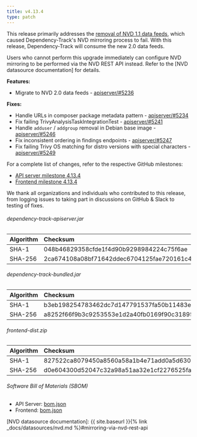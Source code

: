 ```yaml
---
title: v4.13.4
type: patch
---
```


This release primarily addresses the [removal of NVD 1.1 data feeds](https://www.nist.gov/itl/nvd), 
which caused Dependency-Track's NVD mirroring process to fail. With this release, 
Dependency-Track will consume the new 2.0 data feeds.

Users who cannot perform this upgrade immediately can configure NVD mirroring to be performed via
the NVD REST API instead. Refer to the [NVD datasource documentation] for details.

**Features:**

* Migrate to NVD 2.0 data feeds - [apiserver/#5236]

**Fixes:**

* Handle URLs in composer package metadata pattern - [apiserver/#5234]
* Fix failing TrivyAnalysisTaskIntegrationTest - [apiserver/#5241]
* Handle `adduser` / `addgroup` removal in Debian base image - [apiserver/#5246]
* Fix inconsistent ordering in findings endpoints - [apiserver/#5247]
* Fix failing Trivy OS matching for distro versions with special characters - [apiserver/#5249]

For a complete list of changes, refer to the respective GitHub milestones:

* [API server milestone 4.13.4](https://github.com/DependencyTrack/dependency-track/milestone/58?closed=1)
* [Frontend milestone 4.13.4](https://github.com/DependencyTrack/frontend/milestone/43?closed=1)

We thank all organizations and individuals who contributed to this release, from logging issues to taking part in discussions on GitHub & Slack to testing of fixes.

###### dependency-track-apiserver.jar

| Algorithm | Checksum |
|:----------|:---------|
| SHA-1     | 048b46829358cfde1f4d90b9298984224c75f6ae         |
| SHA-256   | 2ca674108a08bf71642ddec6704125fae720161c4c40268fd19557e8b116d9d0         |

###### dependency-track-bundled.jar

| Algorithm | Checksum |
|:----------|:---------|
| SHA-1     | b3eb198254783462dc7d147791537fa50b11483e         |
| SHA-256   | a8252f66f9b3c9253553e1d2a40fb0169f90c31895e36f57bc5992068ff473f5         |

###### frontend-dist.zip

| Algorithm | Checksum                                                         |
|:----------|:-----------------------------------------------------------------|
| SHA-1     | 827522ca8079450a8560a58a1b4e71add0a5d630                         |
| SHA-256   | d0e604300d52047c32a98a51aa32e1cf2276525fa81557c4c95f1ad49f30d820 |

###### Software Bill of Materials (SBOM)

* API Server: [bom.json](https://github.com/DependencyTrack/dependency-track/releases/download/4.13.4/bom.json)
* Frontend: [bom.json](https://github.com/DependencyTrack/frontend/releases/download/4.13.4/bom.json)

[NVD datasource documentation]: {{ site.baseurl }}{% link _docs/datasources/nvd.md %}#mirroring-via-nvd-rest-api

[apiserver/#5234]: https://github.com/DependencyTrack/dependency-track/pull/5234
[apiserver/#5236]: https://github.com/DependencyTrack/dependency-track/pull/5236
[apiserver/#5241]: https://github.com/DependencyTrack/dependency-track/pull/5241
[apiserver/#5246]: https://github.com/DependencyTrack/dependency-track/pull/5246
[apiserver/#5247]: https://github.com/DependencyTrack/dependency-track/pull/5247
[apiserver/#5249]: https://github.com/DependencyTrack/dependency-track/pull/5249
